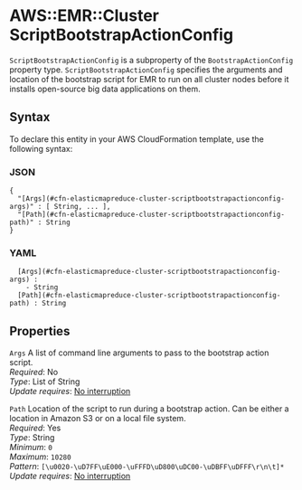 # AWS::EMR::Cluster ScriptBootstrapActionConfig<a name="aws-properties-elasticmapreduce-cluster-scriptbootstrapactionconfig"></a>

`ScriptBootstrapActionConfig` is a subproperty of the `BootstrapActionConfig` property type\. `ScriptBootstrapActionConfig` specifies the arguments and location of the bootstrap script for EMR to run on all cluster nodes before it installs open\-source big data applications on them\.

## Syntax<a name="aws-properties-elasticmapreduce-cluster-scriptbootstrapactionconfig-syntax"></a>

To declare this entity in your AWS CloudFormation template, use the following syntax:

### JSON<a name="aws-properties-elasticmapreduce-cluster-scriptbootstrapactionconfig-syntax.json"></a>

```
{
  "[Args](#cfn-elasticmapreduce-cluster-scriptbootstrapactionconfig-args)" : [ String, ... ],
  "[Path](#cfn-elasticmapreduce-cluster-scriptbootstrapactionconfig-path)" : String
}
```

### YAML<a name="aws-properties-elasticmapreduce-cluster-scriptbootstrapactionconfig-syntax.yaml"></a>

```
﻿  [Args](#cfn-elasticmapreduce-cluster-scriptbootstrapactionconfig-args) : 
    - String
﻿  [Path](#cfn-elasticmapreduce-cluster-scriptbootstrapactionconfig-path) : String
```

## Properties<a name="aws-properties-elasticmapreduce-cluster-scriptbootstrapactionconfig-properties"></a>

`Args`  <a name="cfn-elasticmapreduce-cluster-scriptbootstrapactionconfig-args"></a>
A list of command line arguments to pass to the bootstrap action script\.  
*Required*: No  
*Type*: List of String  
*Update requires*: [No interruption](https://docs.aws.amazon.com/AWSCloudFormation/latest/UserGuide/using-cfn-updating-stacks-update-behaviors.html#update-no-interrupt)

`Path`  <a name="cfn-elasticmapreduce-cluster-scriptbootstrapactionconfig-path"></a>
Location of the script to run during a bootstrap action\. Can be either a location in Amazon S3 or on a local file system\.  
*Required*: Yes  
*Type*: String  
*Minimum*: `0`  
*Maximum*: `10280`  
*Pattern*: `[\u0020-\uD7FF\uE000-\uFFFD\uD800\uDC00-\uDBFF\uDFFF\r\n\t]*`  
*Update requires*: [No interruption](https://docs.aws.amazon.com/AWSCloudFormation/latest/UserGuide/using-cfn-updating-stacks-update-behaviors.html#update-no-interrupt)